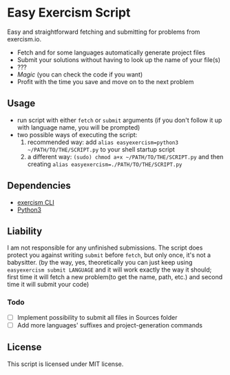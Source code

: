 # Easy Exercism Script

Easy and straightforward fetching and submitting for problems from exercism.io.

  - Fetch and for some languages automatically generate project files
  - Submit your solutions without having to look up the name of your file(s)
  - ???
  - _Magic_ (you can check the code if you want)
  - Profit with the time you save and move on to the next problem

## Usage

  - run script with either `fetch` or `submit` arguments (if you don't follow it up with language name, you will be prompted)
  - two possible ways of executing the script:
     1. recommended way: add `alias easyexercism=python3 ~/PATH/TO/THE/SCRIPT.py` to your shell startup script
     2. a different way: `(sudo) chmod a+x ~/PATH/TO/THE/SCRIPT.py` and then creating `alias easyexercism=./PATH/TO/THE/SCRIPT.py`


## Dependencies
  - [exercism CLI](http://exercism.io/clients/cli)
  - [Python3](https://www.python.org/downloads/)

## Liability

I am not responsible for any unfinished submissions. The script does protect you against writing `submit` before `fetch`, but only once, it's not a babysitter.
(by the way, yes, theoretically you can just keep using `easyexercism submit LANGUAGE` and it will work exactly the way it should; first time it will fetch a new problem(to get the name, path, etc.) and second time it will submit your code)

### Todo
 - [ ] Implement possibility to submit all files in Sources folder
 - [ ] Add more languages' suffixes and project-generation commands

## License

This script is licensed under MIT license.

